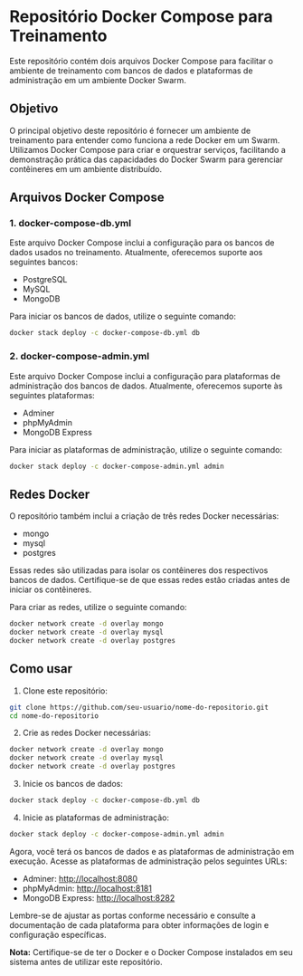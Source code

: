# Repositório Docker Compose para Treinamento

Este repositório contém dois arquivos Docker Compose para facilitar o ambiente de treinamento com bancos de dados e plataformas de administração em um ambiente Docker Swarm.

## Objetivo

O principal objetivo deste repositório é fornecer um ambiente de treinamento para entender como funciona a rede Docker em um Swarm. Utilizamos Docker Compose para criar e orquestrar serviços, facilitando a demonstração prática das capacidades do Docker Swarm para gerenciar contêineres em um ambiente distribuído.

## Arquivos Docker Compose

### 1. docker-compose-db.yml

Este arquivo Docker Compose inclui a configuração para os bancos de dados usados no treinamento. Atualmente, oferecemos suporte aos seguintes bancos:

- PostgreSQL
- MySQL
- MongoDB

Para iniciar os bancos de dados, utilize o seguinte comando:

```bash
docker stack deploy -c docker-compose-db.yml db
```

### 2. docker-compose-admin.yml

Este arquivo Docker Compose inclui a configuração para plataformas de administração dos bancos de dados. Atualmente, oferecemos suporte às seguintes plataformas:

- Adminer
- phpMyAdmin
- MongoDB Express

Para iniciar as plataformas de administração, utilize o seguinte comando:

```bash
docker stack deploy -c docker-compose-admin.yml admin
```

## Redes Docker

O repositório também inclui a criação de três redes Docker necessárias:

- mongo
- mysql
- postgres

Essas redes são utilizadas para isolar os contêineres dos respectivos bancos de dados. Certifique-se de que essas redes estão criadas antes de iniciar os contêineres.

Para criar as redes, utilize o seguinte comando:

```bash
docker network create -d overlay mongo
docker network create -d overlay mysql
docker network create -d overlay postgres
```

## Como usar

1. Clone este repositório:

```bash
git clone https://github.com/seu-usuario/nome-do-repositorio.git
cd nome-do-repositorio
```

2. Crie as redes Docker necessárias:

```bash
docker network create -d overlay mongo
docker network create -d overlay mysql
docker network create -d overlay postgres
```

3. Inicie os bancos de dados:

```bash
docker stack deploy -c docker-compose-db.yml db
```

4. Inicie as plataformas de administração:

```bash
docker stack deploy -c docker-compose-admin.yml admin
```

Agora, você terá os bancos de dados e as plataformas de administração em execução. Acesse as plataformas de administração pelos seguintes URLs:

- Adminer: [http://localhost:8080](http://localhost:8087)
- phpMyAdmin: [http://localhost:8181](http://localhost:8080)
- MongoDB Express: [http://localhost:8282](http://localhost:8081)

Lembre-se de ajustar as portas conforme necessário e consulte a documentação de cada plataforma para obter informações de login e configuração específicas.

**Nota:** Certifique-se de ter o Docker e o Docker Compose instalados em seu sistema antes de utilizar este repositório.

